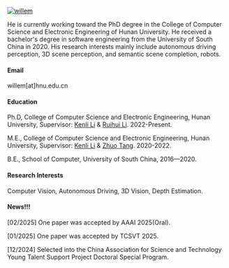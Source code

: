 

[![willem](https://img.shields.io/badge/willemeng-github-blue?logo=github)](https://github.com/willemeng)

He is currently working toward the PhD degree in the College of Computer Science and Electronic Engineering of Hunan University. He received a bachelor's degree in software engineering from the University of South China in 2020. His research interests mainly include autonomous driving perception, 3D scene perception, and semantic scene completion, robots.

#### Email
willem[at]hnu.edu.cn

#### Education
Ph.D, College of Computer Science and Electronic Engineering, Hunan University, Supervisor: [Kenli Li](http://csee.hnu.edu.cn/people/likenli) & [Ruihui Li](http://csee.hnu.edu.cn/people/liruihui). 2022-Present.

M.E., College of Computer Science and Electronic Engineering, Hunan University, Supervisor: [Kenli Li](http://csee.hnu.edu.cn/people/likenli) & [Zhuo Tang](http://csee.hnu.edu.cn/people/tangzhuo). 2020-2022.

B.E., School of Computer, University of South China, 2016—2020.

#### Research Interests
Computer Vision, Autonomous Driving, 3D Vision, Depth Estimation.

#### News!!!
[02/2025] One paper was accepted by AAAI 2025(Oral).

[01/2025] One paper was accepted by TCSVT 2025.

[12/2024] Selected into the China Association for Science and Technology Young Talent Support Project Doctoral Special Program.